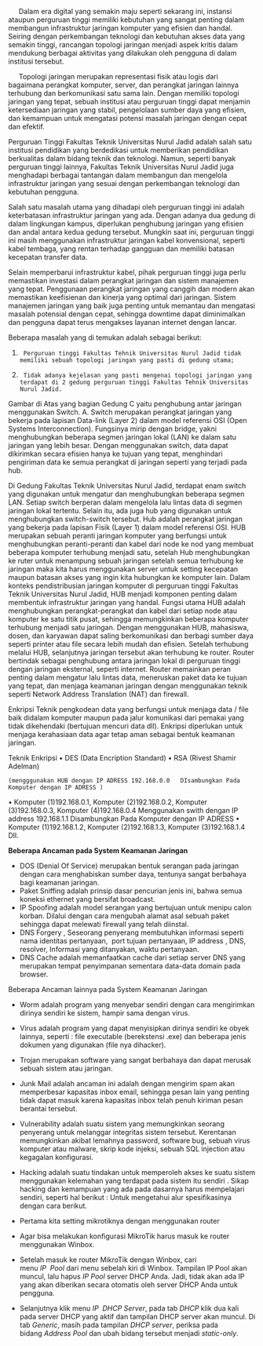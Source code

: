 
`	`Dalam era digital yang semakin maju seperti sekarang ini, instansi ataupun perguruan tinggi memiliki kebutuhan yang sangat penting dalam membangun infrastruktur jaringan komputer yang efisien dan handal. Seiring dengan perkembangan teknologi dan kebutuhan akses data yang semakin tinggi, rancangan topologi jaringan menjadi aspek kritis dalam mendukung berbagai aktivitas yang dilakukan oleh pengguna di dalam institusi tersebut.

`	`Topologi jaringan merupakan representasi fisik atau logis dari bagaimana perangkat komputer, server, dan perangkat jaringan lainnya terhubung dan berkomunikasi satu sama lain. Dengan memiliki topologi jaringan yang tepat, sebuah institusi atau perguruan tinggi dapat menjamin ketersediaan jaringan yang stabil, pengelolaan sumber daya yang efisien, dan kemampuan untuk mengatasi potensi masalah jaringan dengan cepat dan efektif.

Perguruan Tinggi Fakultas Teknik Universitas Nurul Jadid adalah salah satu institusi pendidikan yang berdedikasi untuk memberikan pendidikan berkualitas dalam bidang teknik dan teknologi. Namun, seperti banyak perguruan tinggi lainnya, Fakultas Teknik Universitas Nurul Jadid juga menghadapi berbagai tantangan dalam membangun dan mengelola infrastruktur jaringan yang sesuai dengan perkembangan teknologi dan kebutuhan pengguna.

Salah satu masalah utama yang dihadapi oleh perguruan tinggi ini adalah keterbatasan infrastruktur jaringan yang ada. Dengan adanya dua gedung di dalam lingkungan kampus, diperlukan penghubung jaringan yang efisien dan andal antara kedua gedung tersebut. Mungkin saat ini, perguruan tinggi ini masih menggunakan infrastruktur jaringan kabel konvensional, seperti kabel tembaga, yang rentan terhadap gangguan dan memiliki batasan kecepatan transfer data.

Selain memperbarui infrastruktur kabel, pihak perguruan tinggi juga perlu memastikan investasi dalam perangkat jaringan dan sistem manajemen yang tepat. Penggunaan perangkat jaringan yang canggih dan modern akan memastikan keefisienan dan kinerja yang optimal dari jaringan. Sistem manajemen jaringan yang baik juga penting untuk memantau dan mengatasi masalah potensial dengan cepat, sehingga downtime dapat diminimalkan dan pengguna dapat terus mengakses layanan internet dengan lancar.


Beberapa masalah yang di temukan adalah sebagai berikut:
1.		Perguruan tinggi Fakultas Tehnik Universitas Nurul Jadid tidak memiliki sebuah topologi jaringan yang pasti di gedung utama;
2.		Tidak adanya kejelasan yang pasti mengenai topologi jaringan yang terdapat di 2 gedung perguruan tinggi Fakultas Tehnik Universitas Nurul Jadid.

Gambar di Atas yang bagian Gedung C yaitu penghubung antar jaringan menggunakan Switch.
A. Switch merupakan perangkat jaringan yang bekerja pada lapisan Data-link (Layer 2) dalam model referensi OSI (Open Systems Interconnection). Fungsinya mirip dengan bridge, yakni menghubungkan beberapa segmen jaringan lokal (LAN) ke dalam satu jaringan yang lebih besar. Dengan menggunakan switch, data dapat dikirimkan secara efisien hanya ke tujuan yang tepat, menghindari pengiriman data ke semua perangkat di jaringan seperti yang terjadi pada hub.

Di Gedung Fakultas Teknik Universitas Nurul Jadid, terdapat enam switch yang digunakan untuk mengatur dan menghubungkan beberapa segmen LAN. Setiap switch berperan dalam mengelola lalu lintas data di segmen jaringan lokal tertentu.
Selain itu, ada juga hub yang digunakan untuk menghubungkan switch-switch tersebut. Hub adalah perangkat jaringan yang bekerja pada lapisan Fisik (Layer 1) dalam model referensi OSI.
HUB merupakan sebuah peranti jaringan komputer yang berfungsi untuk menghubungkan peranti-peranti dan kabel dari node ke nod yang membuat beberapa komputer terhubung menjadi satu, setelah Hub menghubungkan ke ruter untuk menampung sebuah jaringan setelah semua terhubung ke jaringan maka kita harus menggunakan server untuk setting kecepatan maupun batasan akses yang ingin kita hubungkan ke komputer lain. 
Dalam konteks pendistribusian jaringan komputer di perguruan tinggi Fakultas Teknik Universitas Nurul Jadid, HUB menjadi komponen penting dalam membentuk infrastruktur jaringan yang handal. Fungsi utama HUB adalah menghubungkan perangkat-perangkat dan kabel dari setiap node atau komputer ke satu titik pusat, sehingga memungkinkan beberapa komputer terhubung menjadi satu jaringan. Dengan menggunakan HUB, mahasiswa, dosen, dan karyawan dapat saling berkomunikasi dan berbagi sumber daya seperti printer atau file secara lebih mudah dan efisien.
Setelah terhubung melalui HUB, selanjutnya jaringan tersebut akan terhubung ke router. Router bertindak sebagai penghubung antara jaringan lokal di perguruan tinggi dengan jaringan eksternal, seperti internet. Router memainkan peran penting dalam mengatur lalu lintas data, meneruskan paket data ke tujuan yang tepat, dan menjaga keamanan jaringan dengan menggunakan teknik seperti Network Address Translation (NAT) dan firewall.


Enkripsi
Teknik pengkodean data yang berfungsi untuk menjaga data / file baik didalam komputer maupun pada jalur komunikasi dari pemakai yang tidak dikehendaki (bertujuan mencuri data dll). Enkripsi diperlukan untuk menjaga kerahasiaan data agar tetap aman sebagai bentuk keamanan jaringan.


Teknik Enkripsi
•	DES (Data Encription Standard)
•	RSA (Rivest Shamir Adelman)




 	(mengggunakan HUB dengan IP ADRESS 192.168.0.0   DIsambungkan Pada Komputer dengan IP ADRESS )
•	Komputer (1)192.168.0.1, Komputer (2)192.168.0.2, Komputer (3)192.168.0.3, Komputer (4)192.168.0.4
 	Menggunakan swith dengan IP address 192.168.1.1   Disambungkan Pada Komputer dengan IP ADRESS
•	Komputer (1)192.168.1.2, Komputer (2)192.168.1.3, Komputer (3)192.168.1.4 Dll.

**Beberapa Ancaman pada System Keamanan Jaringan**

- DOS (Denial Of Service) merupakan bentuk serangan pada jaringan dengan cara menghabiskan sumber daya, tentunya sangat berbahaya bagi keamanan jaringan.
- Paket Sniffing adalah prinsip dasar pencurian jenis ini, bahwa semua koneksi ethernet yang bersifat broadcast.
- IP Spoofing adalah model serangan yang bertujuan untuk menipu calon korban. Dilalui dengan cara mengubah alamat asal sebuah paket sehingga dapat melewati firewall yang telah diinstal.
- DNS Forgery , Seseorang penyerang membutuhkan informasi seperti nama identitas pertanyaan,  port tujuan pertanyaan, IP address , DNS, resolver, Informasi yang ditanyakan, waktu pertanyaan.
- DNS Cache adalah memanfaatkan cache dari setiap server DNS yang merupakan tempat penyimpanan sementara data-data domain pada browser.

Beberapa Ancaman lainnya pada System Keamanan Jaringan

- Worm adalah program yang menyebar sendiri dengan cara mengirimkan dirinya sendiri ke sistem, hampir sama dengan virus.
- Virus adalah program yang dapat menyisipkan dirinya sendiri ke obyek lainnya, seperti : file executable (berekstensi .exe) dan beberapa jenis dokumen yang digunakan (file nya dihacker).
- Trojan merupakan software yang sangat berbahaya dan dapat merusak sebuah sistem atau jaringan.
- Junk Mail adalah ancaman ini adalah dengan mengirim spam akan memperbesar kapasitas inbox email, sehingga pesan lain yang penting tidak dapat masuk karena kapasitas inbox telah penuh kiriman pesan berantai tersebut.
- Vulnerability adalah suatu sistem yang memungkinkan seorang penyerang untuk melanggar integritas sistem tersebut. Kerentanan memungkinkan akibat lemahnya password, software bug, sebuah virus komputer atau malware, skrip kode injeksi, sebuah SQL injection atau kegagalan konfigurasi.
- Hacking adalah suatu tindakan untuk memperoleh akses ke suatu sistem menggunakan kelemahan yang terdapat pada sistem itu sendiri . Sikap hacking dan kemampuan yang ada pada dasarnya harus mempelajari sendiri, seperti hal berikut :
Untuk mengetahui alur spesifikasinya dengan cara berikut.

- Pertama kita setting mikrotiknya dengan menggunakan router 
- Agar bisa melakukan konfigurasi MikroTik harus masuk ke router menggunakan Winbox. 
- Setelah masuk ke router MikroTik dengan Winbox, cari menu *IP*  *Pool* dari menu sebelah kiri di Winbox. Tampilan IP Pool akan muncul, lalu hapus *IP Pool* server DHCP Anda. Jadi, tidak akan ada IP yang akan diberikan secara otomatis oleh server DHCP Anda untuk pengguna.
- Selanjutnya klik menu *IP*  *DHCP Server*, pada tab *DHCP* klik dua kali pada server DHCP yang aktif dan tampilan DHCP server akan muncul. Di tab *Generic*, masih pada tampilan *DHCP server*, periksa pada bidang *Address Pool* dan ubah bidang tersebut menjadi *static-only*.






